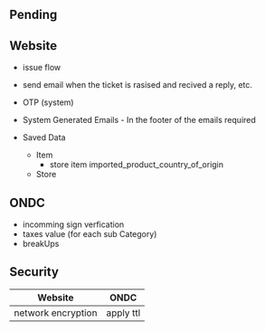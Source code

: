 ## Pending

## Website

- issue flow
- send email when the ticket is rasised and recived a reply, etc.
- OTP (system)
- System Generated Emails - In the footer of the emails required

- Saved Data
  - Item
    - store item imported_product_country_of_origin
  - Store

## ONDC

- incomming sign verfication
- taxes value (for each sub Category)
- breakUps

## Security

| Website            | ONDC      |
| ------------------ | --------- |
| network encryption | apply ttl |
